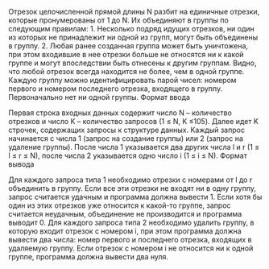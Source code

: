 Отрезок целочисленной прямой длины N разбит на единичные отрезки, которые пронумерованы от 1 до N.
Их объединяют в группы по следующим правилам: 1. Несколько подряд идущих отрезков, ни один из которых не принадлежит ни одной из групп, могут быть объединены в группу. 2. Любая ранее созданная группа может быть уничтожена, при этом входившие в нее отрезки больше не относятся ни к какой группе и могут впоследствии быть отнесены к другим группам.
Видно, что любой отрезок всегда находится не более, чем в одной группе.
Каждую группу можно идентифицировать парой чисел: номером первого и номером последнего отрезка, входящего в группу.
Первоначально нет ни одной группы.
Формат ввода

Первая строка входных данных содержит число N – количество отрезков и число K – количество запросов (1 ≤ N, K ≤105).
Далее идет K строчек, содержащих запросы к структуре данных. Каждый запрос начинается с числа 1 (запрос на создание группы) или 2 (запрос на удаление группы).
После числа 1 указывается два других числа l и r (1 ≤ l ≤ r ≤ N), после числа 2 указывается одно число i (1 ≤ i ≤ N).
Формат вывода

Для каждого запроса типа 1 необходимо отрезки с номерами от l до r объединить в группу. Если все эти отрезки не входят ни в одну группу, запрос считается удачным и программа должна вывести 1. Если хотя бы один из этих отрезков уже относится к какой-то группе, запрос считается неудачным, объединение не производится и программа выводит 0.
Для каждого запроса типа 2 необходимо удалить группу, в которую входит отрезок с номером i, при этом программа должна вывести два числа: номер первого и последнего отрезка, входящих в удаляемую группу. Если отрезок с номером i не относится ни к одной группе, программа должна вывести два нуля.